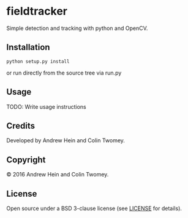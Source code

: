 # fieldtracker

Simple detection and tracking with python and OpenCV.


## Installation

```
python setup.py install
```

or run directly from the source tree via run.py


## Usage

TODO: Write usage instructions


## Credits

Developed by Andrew Hein and Colin Twomey.


## Copyright

&copy; 2016 Andrew Hein and Colin Twomey.


## License

Open source under a BSD 3-clause license (see [LICENSE](LICENSE) for details).

